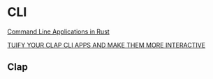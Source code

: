 # CLI

[Command Line Applications in Rust]( https://rust-cli.github.io/book/index.html )

[TUIFY YOUR CLAP CLI APPS AND MAKE THEM MORE INTERACTIVE]( https://developerlife.com/2023/09/17/tuify-clap/ )


## Clap